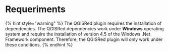 # Requeriments

{% hint style="warning" %}
The QGISRed plugin requires the installation of dependencies. The QGISRed dependencies work under **Windows** operating system and require the installation of version 4.5 of the Windows .Net Framework component. Therefore, the QGISRed plugin will only work under these conditions.
{% endhint %}
